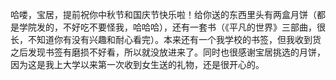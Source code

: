 
哈喽，宝居，提前祝你中秋节和国庆节快乐啦！给你送的东西里头有两盒月饼（都是学院发的，不好吃不要怪我，哈哈哈），还有一套书（《平凡的世界》三部曲，很长，不知道你有没有兴趣和耐心看完）。本来还有一个我学校的书签，但我收到货之后发现书签有磨损不好看，所以就没放进来了。同时也很感谢宝居挑选的月饼，因为这是我上大学以来第一次收到女生送的礼物，还是很开心的。

